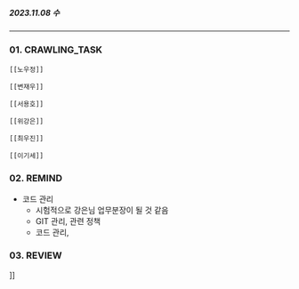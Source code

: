 
##### 2023.11.08 수

---

### 01. CRAWLING_TASK

	[[노우정]]

	[[변재우]]

	[[서용호]]

	[[위강은]]

	[[최우진]] 

	[[이기세]]


### 02. REMIND

- 코드 관리 
	- 시험적으로 강은님 업무분장이 될 것 같음
	- GIT 관리, 관련 정책
	- 코드 관리, 

### 03. REVIEW
]]